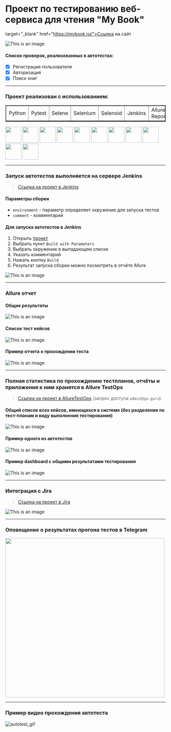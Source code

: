 <h1> Проект по тестированию веб-сервиса для чтения "My Book"</h1>

<a> target="_blank" href="https://mybook.ru/">Ссылка на сайт</a>

![This is an image](resources/image/mainpage.png)

#### Список проверок, реализованных в автотестах:
- [x] Регистрация пользователя
- [x] Авторизация
- [x] Поиск книг

----
### Проект реализован с использованием:

<table border="2">
  <tbody>
    <tr>
        <td>Python</td>
        <td>Pytest</td>
        <td>Selene</td>
        <td>Selenium</td>
        <td>Selenoid</td>
        <td>Jenkins</td>
        <td>Allure Reports</td>
        <td>Allure TestOps</td>
        <td>Jira</td>
    </tr>
  </tbody>
</table>

<img src="resources/icons/python-original.svg" width="50"> <img src="resources/icons/pytest.png" width="50"> <img src="resources/icons/intellij_pycharm.png" width="50"> <img src="resources/icons/selene.png" width="50"> <img src="resources/icons/selenium.png" width="50"> <img src="resources/icons/selenoid.png" width="50"> <img src="resources/icons/jenkins.png" width="50"> <img src="resources/icons/allure_report.png" width="50"> <img src="resources/icons/allure_testops.png" width="50"> <img src="resources/icons/tg.png" width="50"> <img src="resources/icons/jira.png" width="50">

----
### Запуск автотестов выполняется на сервере Jenkins
> <a target="_blank" href="https://jenkins.autotests.cloud/job/oromanovna_lesson_12/">Ссылка на проект в Jenkins</a>

#### Параметры сборки

* `environment` - параметр определяет окружение для запуска тестов
* `comment` - комментарий


#### Для запуска автотестов в Jenkins

1. Открыть <a target="_blank" href="https://jenkins.autotests.cloud/job/oromanovna_lesson_12/">проект</a>
2. Выбрать пункт `Build with Parameters`
3. Выбрать окружение в выпадающем списке
4. Указать комментарий
5. Нажать кнопку `Build`
6. Результат запуска сборки можно посмотреть в отчёте Allure

![This is an image](resources/image/jenkins_build.png)

----
### Allure отчет


#### Общие результаты
![This is an image](resources/image/allure_report_overview.png)
#### Список тест кейсов
![This is an image](resources/image/allure_report.png)
#### Пример отчета о прохождении теста
![This is an image](resources/image/example_test_allure.png)

----

### Полная статистика по прохождению тестпланов, отчёты и приложения к ним хранятся в Allure TestOps
> <a target="_blank" href="https://allure.autotests.cloud/project/3898/dashboards">Ссылка на проект в AllureTestOps</a> (запрос доступа `admin@qa.guru`)

#### Общий список всех кейсов, имеющихся в системе (без разделения по тест-планам и виду выполнения тестирования)
![This is an image](resources/image/allure_TestOps_test_cases.png)

#### Пример одного из автотестов
![This is an image](resources/image/example_autotests_allure_TestOps.png)

#### Пример dashboard с общими результатами тестирования
![This is an image](resources/image/allure_TestOps_dashboard.png)

----
### Интеграция с Jira
> <a target="_blank" href="https://jira.autotests.cloud/browse/HOMEWORK-1016">Ссылка на проект в Jira</a>

![This is an image](resources/image/jira.png)

----
### Оповещение о результатах прогона тестов в Telegram
<img src="resources/image/telegram.png" width="500">

----
### Пример видео прохождения автотеста
![autotest_gif](resources/image/autotest.gif)
